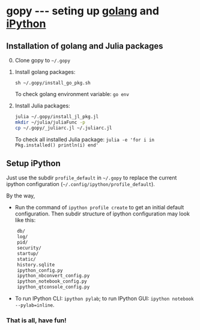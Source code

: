 # gopy --- seting up [golang](https://golang.org/) and [iPython](http://ipython.org/)

## Installation of golang and Julia packages

0. Clone gopy to `~/.gopy`

1. Install golang packages:

    `sh ~/.gopy/install_go_pkg.sh`

    To check golang environment variable: `go env`

2. Install Julia packages:

    ``` sh
    julia ~/.gopy/install_jl_pkg.jl
    mkdir ~/julia/juliaFunc -p
    cp ~/.gopy/_juliarc.jl ~/.juliarc.jl
    ```

    To check all installed Julia package: `julia -e 'for i in Pkg.installed() println(i) end'`


## Setup iPython
Just use the subdir `profile_default` in `~/.gopy` to replace the current ipython configuration (`~/.config/ipython/profile_default`).

By the way,

- Run the command of `ipython profile create` to get an initial default configuration. Then subdir structure of ipython configuration may look like this:
``` sh
    db/
    log/
    pid/
    security/
    startup/
    static/
    history.sqlite
    ipython_config.py
    ipython_nbconvert_config.py
    ipython_notebook_config.py
    ipython_qtconsole_config.py
```

- To run IPython CLI: `ipython pylab`; to run IPython GUI: `ipython notebook --pylab=inline`.

### That is all, have fun!
